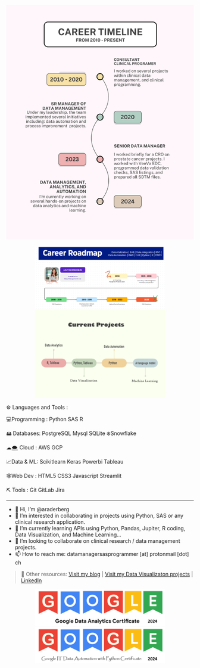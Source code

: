 <p align="center">
  <img src="career_timeline.png" width="550" title="Career Timeline">
</p>


<p align="center">
  <img src="careerpath.png" width="350" title="Career Path">
  <img src="current_projects.png" width="350" alt="Projects">
</p>

</pre>
⚙️ Languages and Tools :

💻Programming : Python SAS R

🖴 Databases: PostgreSQL Mysql SQLite ❄️Snowflake 

☁🌨️ Cloud : AWS GCP 

📈Data & ML: Scikitlearn Keras Powerbi Tableau

🕸️Web Dev : HTML5 CSS3 Javascript Streamlit

⛏️ Tools : Git GitLab Jira



--------------------------------------------------------------
- 👋 Hi, I’m @araderberg
- 👀 I’m interested in collaborating in projects using Python, SAS or any clinical research application.
- 🌱 I’m currently learning APIs using Python, Pandas, Jupiter, R coding, Data Visualization, and Machine Learning...
- 💞️ I’m looking to collaborate on clinical research / data management projects.
- 📫 How to reach me: datamanagersasprogrammer [at] protonmail [dot] ch


> 🔗 Other resources:
> [Visit my blog](https://aaliyahraderberg.wordpress.com/) | 
  [Visit my Data Visualizaton projects](https://public.tableau.com/app/profile/aaliyahraderberg/vizzes) | [LinkedIn](https://www.linkedin.com/in/ikhouvanwesties/)
  
 <p align="center">
  <img src="https://github.com/araderberg/Certificates/blob/main/google.png" width="350" title="Google Data Analytics Certification-2024">
  <img src="https://github.com/araderberg/Certificates/blob/main/google_auto.png" width="350" title="Google IT Automation with Python Certification-2024">
 </p>
<!---
araderberg/araderberg is a ✨ special ✨ repository because its `README.md` (this file) appears on your GitHub profile.
You can click the Preview link to take a look at your changes.
--->
